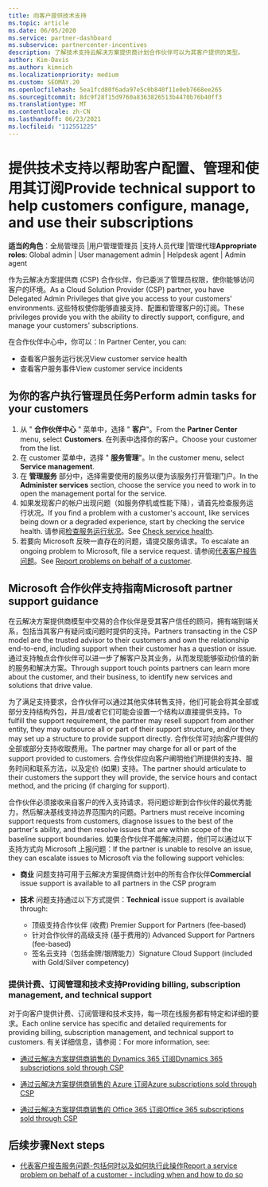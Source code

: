 ```yaml
---
title: 向客户提供技术支持
ms.topic: article
ms.date: 06/05/2020
ms.service: partner-dashboard
ms.subservice: partnercenter-incentives
description: 了解技术支持云解决方案提供商计划合作伙伴可以为其客户提供的类型。
author: Kim-Davis
ms.author: kimnich
ms.localizationpriority: medium
ms.custom: SEOMAY.20
ms.openlocfilehash: 5ea1fcd80f6ada97e5c0b840f11e0eb7668ee265
ms.sourcegitcommit: 8dc9f28f15d9760a8363826513b4470b76b40ff3
ms.translationtype: MT
ms.contentlocale: zh-CN
ms.lasthandoff: 06/23/2021
ms.locfileid: "112551225"
---
```

# <a name="provide-technical-support-to-help-customers-configure-manage-and-use-their-subscriptions"></a><span data-ttu-id="2a5f0-103">提供技术支持以帮助客户配置、管理和使用其订阅</span><span class="sxs-lookup"><span data-stu-id="2a5f0-103">Provide technical support to help customers configure, manage, and use their subscriptions</span></span>


<span data-ttu-id="2a5f0-104">**适当的角色**：全局管理员 |用户管理管理员 |支持人员代理 |管理代理</span><span class="sxs-lookup"><span data-stu-id="2a5f0-104">**Appropriate roles**: Global admin | User management admin | Helpdesk agent | Admin agent</span></span>

<span data-ttu-id="2a5f0-105">作为云解决方案提供商 (CSP) 合作伙伴，你已委派了管理员权限，使你能够访问客户的环境。</span><span class="sxs-lookup"><span data-stu-id="2a5f0-105">As a Cloud Solution Provider (CSP) partner, you have Delegated Admin Privileges that give you access to your customers' environments.</span></span> <span data-ttu-id="2a5f0-106">这些特权使你能够直接支持、配置和管理客户的订阅。</span><span class="sxs-lookup"><span data-stu-id="2a5f0-106">These privileges provide you with the ability to directly support, configure, and manage your customers' subscriptions.</span></span>

<span data-ttu-id="2a5f0-107">在合作伙伴中心中，你可以：</span><span class="sxs-lookup"><span data-stu-id="2a5f0-107">In Partner Center, you can:</span></span>

- <span data-ttu-id="2a5f0-108">查看客户服务运行状况</span><span class="sxs-lookup"><span data-stu-id="2a5f0-108">View customer service health</span></span>
- <span data-ttu-id="2a5f0-109">查看客户服务事件</span><span class="sxs-lookup"><span data-stu-id="2a5f0-109">View customer service incidents</span></span>

## <a name="perform-admin-tasks-for-your-customers"></a><span data-ttu-id="2a5f0-110">为你的客户执行管理员任务</span><span class="sxs-lookup"><span data-stu-id="2a5f0-110">Perform admin tasks for your customers</span></span>

1. <span data-ttu-id="2a5f0-111">从 " **合作伙伴中心** " 菜单中，选择 " **客户**"。</span><span class="sxs-lookup"><span data-stu-id="2a5f0-111">From the **Partner Center** menu, select **Customers**.</span></span> <span data-ttu-id="2a5f0-112">在列表中选择你的客户。</span><span class="sxs-lookup"><span data-stu-id="2a5f0-112">Choose your customer from the list.</span></span>
2. <span data-ttu-id="2a5f0-113">在 customer 菜单中，选择 " **服务管理**"。</span><span class="sxs-lookup"><span data-stu-id="2a5f0-113">In the customer menu, select **Service management**.</span></span>
3. <span data-ttu-id="2a5f0-114">在 **管理服务** 部分中，选择需要使用的服务以便为该服务打开管理门户。</span><span class="sxs-lookup"><span data-stu-id="2a5f0-114">In the **Administer services** section, choose the service you need to work in to open the management portal for the service.</span></span>
4. <span data-ttu-id="2a5f0-115">如果发现客户的帐户出现问题（如服务停机或性能下降），请首先检查服务运行状况。</span><span class="sxs-lookup"><span data-stu-id="2a5f0-115">If you find a problem with a customer's account, like services being down or a degraded experience, start by checking the service health.</span></span> <span data-ttu-id="2a5f0-116">请参阅[检查服务运行状况](check-service-health.md)。</span><span class="sxs-lookup"><span data-stu-id="2a5f0-116">See [Check service health](check-service-health.md).</span></span>
5. <span data-ttu-id="2a5f0-117">若要向 Microsoft 反映一直存在的问题，请提交服务请求。</span><span class="sxs-lookup"><span data-stu-id="2a5f0-117">To escalate an ongoing problem to Microsoft, file a service request.</span></span> <span data-ttu-id="2a5f0-118">请参阅[代表客户报告问题](report-problems-on-behalf-of-a-customer.md)。</span><span class="sxs-lookup"><span data-stu-id="2a5f0-118">See [Report problems on behalf of a customer](report-problems-on-behalf-of-a-customer.md).</span></span>

## <a name="microsoft-partner-support-guidance"></a><span data-ttu-id="2a5f0-119">Microsoft 合作伙伴支持指南</span><span class="sxs-lookup"><span data-stu-id="2a5f0-119">Microsoft partner support guidance</span></span>

<span data-ttu-id="2a5f0-120">在云解决方案提供商模型中交易的合作伙伴是受其客户信任的顾问，拥有端到端关系，包括当其客户有疑问或问题时提供的支持。</span><span class="sxs-lookup"><span data-stu-id="2a5f0-120">Partners transacting in the CSP model are the trusted advisor to their customers and own the relationship end-to-end, including support when their customer has a question or issue.</span></span> <span data-ttu-id="2a5f0-121">通过支持触点合作伙伴可以进一步了解客户及其业务，从而发现能够驱动价值的新的服务和解决方案。</span><span class="sxs-lookup"><span data-stu-id="2a5f0-121">Through support touch points partners can learn more about the customer, and their business, to identify new services and solutions that drive value.</span></span>

<span data-ttu-id="2a5f0-122">为了满足支持要求，合作伙伴可以通过其他实体转售支持，他们可能会将其全部或部分支持结构外包，并且/或者它们可能会设置一个结构以直接提供支持。</span><span class="sxs-lookup"><span data-stu-id="2a5f0-122">To fulfill the support requirement, the partner may resell support from another entity, they may outsource all or part of their support structure, and/or they may set up a structure to provide support directly.</span></span>  <span data-ttu-id="2a5f0-123">合作伙伴可对向客户提供的全部或部分支持收取费用。</span><span class="sxs-lookup"><span data-stu-id="2a5f0-123">The partner may charge for all or part of the support provided to customers.</span></span> <span data-ttu-id="2a5f0-124">合作伙伴应向客户阐明他们所提供的支持、服务时间和联系方法，以及定价 (如果) 支持。</span><span class="sxs-lookup"><span data-stu-id="2a5f0-124">The partner should articulate to their customers the support they will provide, the service hours and contact method, and the pricing (if charging for support).</span></span> 

<span data-ttu-id="2a5f0-125">合作伙伴必须接收来自客户的传入支持请求，将问题诊断到合作伙伴的最优秀能力，然后解决基线支持边界范围内的问题。</span><span class="sxs-lookup"><span data-stu-id="2a5f0-125">Partners must receive incoming support requests from customers, diagnose issues to the best of the partner's ability, and then resolve issues that are within scope of the baseline support boundaries.</span></span> <span data-ttu-id="2a5f0-126">如果合作伙伴不能解决问题，他们可以通过以下支持方式向 Microsoft 上报问题：</span><span class="sxs-lookup"><span data-stu-id="2a5f0-126">If the partner is unable to resolve an issue, they can escalate issues to Microsoft via the following support vehicles:</span></span>

- <span data-ttu-id="2a5f0-127">**商业** 问题支持可用于云解决方案提供商计划中的所有合作伙伴</span><span class="sxs-lookup"><span data-stu-id="2a5f0-127">**Commercial** issue support is available to all partners in the CSP program</span></span>

- <span data-ttu-id="2a5f0-128">**技术** 问题支持通过以下方式提供：</span><span class="sxs-lookup"><span data-stu-id="2a5f0-128">**Technical** issue support is available through:</span></span>

  - <span data-ttu-id="2a5f0-129">顶级支持合作伙伴 (收费) </span><span class="sxs-lookup"><span data-stu-id="2a5f0-129">Premier Support for Partners (fee-based)</span></span>
  - <span data-ttu-id="2a5f0-130">针对合作伙伴的高级支持 (基于费用的) </span><span class="sxs-lookup"><span data-stu-id="2a5f0-130">Advanced Support for Partners (fee-based)</span></span>
  - <span data-ttu-id="2a5f0-131">签名云支持（包括金牌/银牌能力）</span><span class="sxs-lookup"><span data-stu-id="2a5f0-131">Signature Cloud Support (included with Gold/Silver competency)</span></span>

### <a name="providing-billing-subscription-management-and-technical-support"></a><span data-ttu-id="2a5f0-132">提供计费、订阅管理和技术支持</span><span class="sxs-lookup"><span data-stu-id="2a5f0-132">Providing billing, subscription management, and technical support</span></span> 

<span data-ttu-id="2a5f0-133">对于向客户提供计费、订阅管理和技术支持，每一项在线服务都有特定和详细的要求。</span><span class="sxs-lookup"><span data-stu-id="2a5f0-133">Each online service has specific and detailed requirements for providing billing, subscription management, and technical support to customers.</span></span> <span data-ttu-id="2a5f0-134">有关详细信息，请参阅：</span><span class="sxs-lookup"><span data-stu-id="2a5f0-134">For more information, see:</span></span>

- [<span data-ttu-id="2a5f0-135">通过云解决方案提供商销售的 Dynamics 365 订阅</span><span class="sxs-lookup"><span data-stu-id="2a5f0-135">Dynamics 365 subscriptions sold through CSP</span></span>](https://www.microsoftpartnercommunity.com/t5/CSP/Microsoft-Partner-Support-Guidance/m-p/5262#M30)

- [<span data-ttu-id="2a5f0-136">通过云解决方案提供商销售的 Azure 订阅</span><span class="sxs-lookup"><span data-stu-id="2a5f0-136">Azure subscriptions sold through CSP</span></span>](https://www.microsoftpartnercommunity.com/t5/CSP/Microsoft-Partner-Support-Guidance/m-p/5263#M31)

- [<span data-ttu-id="2a5f0-137">通过云解决方案提供商销售的 Office 365 订阅</span><span class="sxs-lookup"><span data-stu-id="2a5f0-137">Office 365 subscriptions sold through CSP</span></span>](https://www.microsoftpartnercommunity.com/t5/CSP/Microsoft-Partner-Support-Guidance/m-p/5264#M32)

## <a name="next-steps"></a><span data-ttu-id="2a5f0-138">后续步骤</span><span class="sxs-lookup"><span data-stu-id="2a5f0-138">Next steps</span></span>

- [<span data-ttu-id="2a5f0-139">代表客户报告服务问题-包括何时以及如何执行此操作</span><span class="sxs-lookup"><span data-stu-id="2a5f0-139">Report a service problem on behalf of a customer - including when and how to do so</span></span>](report-problems-on-behalf-of-a-customer.md)
